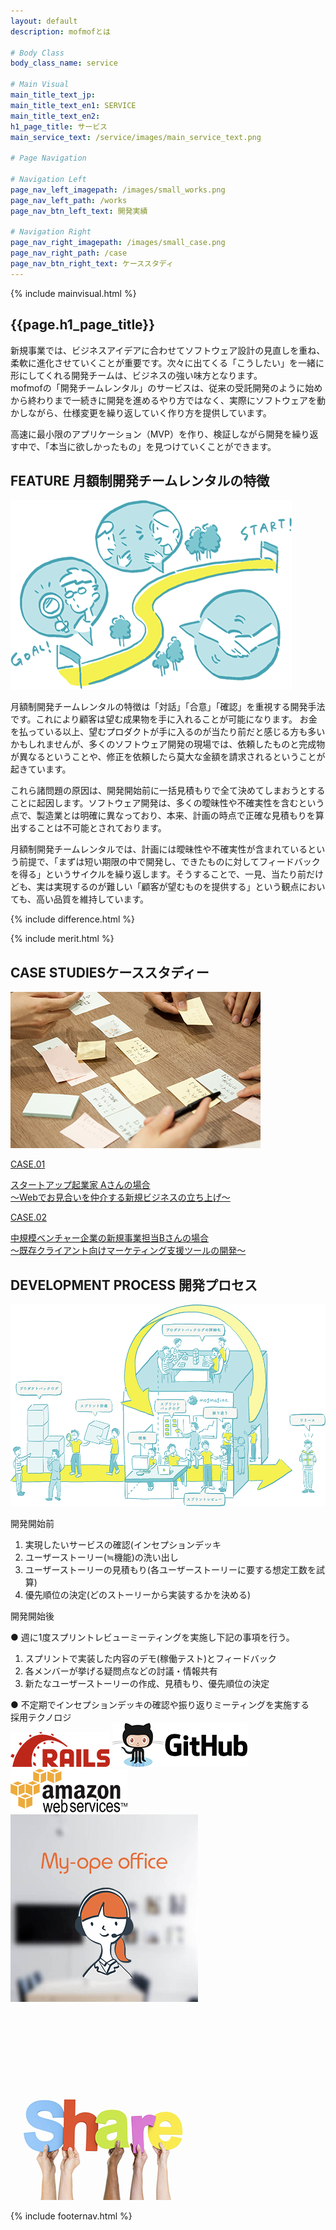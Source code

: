 ```yaml
---
layout: default
description: mofmofとは

# Body Class
body_class_name: service

# Main Visual
main_title_text_jp:
main_title_text_en1: SERVICE
main_title_text_en2:
h1_page_title: サービス
main_service_text: /service/images/main_service_text.png

# Page Navigation

# Navigation Left
page_nav_left_imagepath: /images/small_works.png
page_nav_left_path: /works
page_nav_btn_left_text: 開発実績

# Navigation Right
page_nav_right_imagepath: /images/small_case.png
page_nav_right_path: /case
page_nav_btn_right_text: ケーススタディ
---
```


{% include mainvisual.html %}

<section class="section_service">
	<h1 class="page_title">{{page.h1_page_title}}</h1>
	<div class="text_area">
		<p>新規事業では、ビジネスアイデアに合わせてソフトウェア設計の見直しを重ね、柔軟に進化させていくことが重要です。次々に出てくる「こうしたい」を一緒に形にしてくれる開発チームは、ビジネスの強い味方となります。<br>
		mofmofの「開発チームレンタル」のサービスは、従来の受託開発のように始めから終わりまで一続きに開発を進めるやり方ではなく、実際にソフトウェアを動かしながら、仕様変更を繰り返していく作り方を提供しています。</p>
		<p>高速に最小限のアプリケーション（MVP）を作り、検証しながら開発を繰り返す中で、「本当に欲しかったもの」を見つけていくことができます。</p>
	</div>

<section class="section_service">
	<div class="container02">
		<div class="contents_service clearfix">
			<div class="sercive_img">
			<h2 class="ttl_center_s">FEATURE <span>月額制開発チームレンタルの特徴</span></h2>
			<img src="/service/images/feature.png" alt="">
			</div>
			<div class="sercive_txt">
				<p>月額制開発チームレンタルの特徴は「対話」「合意」「確認」を重視する開発手法です。これにより顧客は望む成果物を手に入れることが可能になります。 お金を払っている以上、望むプロダクトが手に入るのが当たり前だと感じる方も多いかもしれませんが、多くのソフトウェア開発の現場では、依頼したものと完成物が異なるということや、修正を依頼したら莫大な金額を請求されるということが起きています。</p>
				<p>これら諸問題の原因は、開発開始前に一括見積もりで全て決めてしまおうとすることに起因します。ソフトウェア開発は、多くの曖昧性や不確実性を含むという点で、製造業とは明確に異なっており、本来、計画の時点で正確な見積もりを算出することは不可能とされております。</p>
				<p>月額制開発チームレンタルでは、計画には曖昧性や不確実性が含まれているという前提で、「まずは短い期限の中で開発し、できたものに対してフィードバックを得る」というサイクルを繰り返します。そうすることで、一見、当たり前だけども、実は実現するのが難しい「顧客が望むものを提供する」という観点においても、高い品質を維持しています。</p>
			</div>
		</div>
	</div>

{% include difference.html %}

</section>

{% include merit.html %}

<section class="section_service bg_right">
	<div class="container02">
	<div class="contents_service_case clearfix">
		<h2 class="ttl_left case_studies">CASE STUDIES<span>ケーススタディー</span></h2>
		<div class="sercive_case_img"><img src="/service/images/cards.png" alt=""></div>
		<div class="sercive_case_txt">
			<a href="/case/#case01">
			<div class="sercive_case_item">
			<p class="case_no">CASE.01</p>
			<p>スタートアップ起業家 Aさんの場合<br>
			〜Webでお見合いを仲介する新規ビジネスの立ち上げ〜</p>
			</div>
			</a>
			<a href="/case/#case02">
			<div class="sercive_case_item">
			<p class="case_no">CASE.02</p>
			<p>中規模ベンチャー企業の新規事業担当Bさんの場合<br>
			〜既存クライアント向けマーケティング支援ツールの開発〜</p>
			</div>
			</a>
		</div>
		</div>
	</div>
</section><!-- WORKS -->


<section class="section_service">
<div class="container02">
	<h2 class="ttl_center">DEVELOPMENT PROCESS <span>開発プロセス</span></h2>
	<div class="service_process_img"><img src="/service/images/service_process.png" alt=""></div>
	<div class="service_prosecss_items">
	<div class="service_process_box">
	<p>開発開始前</p>
	<ol>
		<li>実現したいサービスの確認(インセプションデッキ</li>
		<li>ユーザーストーリー(≒機能)の洗い出し </li>
		<li>ユーザーストーリーの見積もり(各ユーザーストーリーに要する想定工数を試算)</li>
		<li>優先順位の決定(どのストーリーから実装するかを決める)</li>
	</ol>
	</div>
	<div class="service_process_box">
	<p>開発開始後</p>
	<span>● 週に1度スプリントレビューミーティングを実施し下記の事項を行う。</span>
	<ol>
		<li>スプリントで実装した内容のデモ(稼働テスト)とフィードバック</li>
		<li>各メンバーが挙げる疑問点などの討議・情報共有</li>
		<li>新たなユーザーストーリーの作成、見積もり、優先順位の決定</li>
	</ol>
	<span>● 不定期でインセプションデッキの確認や振り返りミーティングを実施する</span>
	</div>
	</div>
	</div>
	<div class="service_tec">
		<span>採用テクノロジ</span>
		<div class="sercive_tec_img">
		<img src="/service/images/rails.png" alt="">
		<img src="/service/images/github.png" alt="">
		<img src="/service/images/aws.png" alt="">
		</div>
	</div>
</section>

<div class="img_other_items">
<a class="others_link_area" href="https://www.my-ope.net/">
	<div class="img_hover02">
	<img src="/service/images/others02.png" alt=""><p class="overlay"></p>
	</div>
</a>
<a class="others_link_area" href="http://www.sharing-economy-starter.biz/">
	<div class="img_hover04">
	<img src="/service/images/others04.png" alt=""><p class="overlay"></p>
	</div>
</a>
</div>

</section>

{% include footernav.html %}

